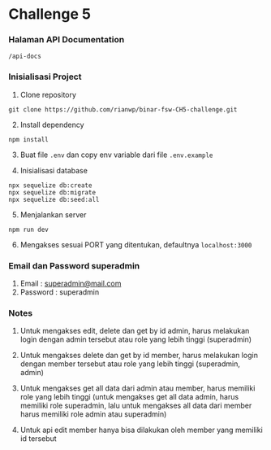 # Challenge 5

### Halaman API Documentation

`/api-docs`

### Inisialisasi Project

1. Clone repository

```
git clone https://github.com/rianwp/binar-fsw-CH5-challenge.git
```

2. Install dependency

```
npm install
```

3. Buat file `.env` dan copy env variable dari file `.env.example`

4. Inisialisasi database

```
npx sequelize db:create
npx sequelize db:migrate
npx sequelize db:seed:all
```

5. Menjalankan server

```
npm run dev
```

6. Mengakses sesuai PORT yang ditentukan, defaultnya `localhost:3000`

### Email dan Password superadmin

1. Email : superadmin@mail.com
2. Password : superadmin

### Notes

1. Untuk mengakses edit, delete dan get by id admin, harus melakukan login dengan admin tersebut atau role yang lebih tinggi (superadmin)

2. Untuk mengakses delete dan get by id member, harus melakukan login dengan member tersebut atau role yang lebih tinggi (superadmin, admin)

3. Untuk mengakses get all data dari admin atau member, harus memiliki role yang lebih tinggi (untuk mengakses get all data admin, harus memiliki role superadmin, lalu untuk mengakses all data dari member harus memiliki role admin atau superadmin)

4. Untuk api edit member hanya bisa dilakukan oleh member yang memiliki id tersebut
